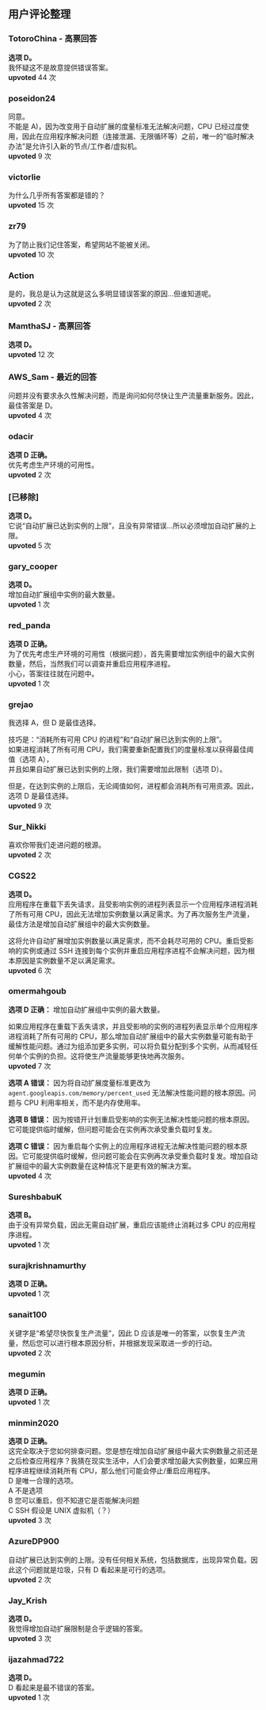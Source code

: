 ## 用户评论整理

### TotoroChina - 高票回答
**选项 D。**  
我怀疑这不是故意提供错误答案。  
**upvoted** 44 次

### poseidon24
同意。  
不能是 A)，因为改变用于自动扩展的度量标准无法解决问题，CPU 已经过度使用，因此在应用程序解决问题（连接泄漏、无限循环等）之前，唯一的“临时解决办法”是允许引入新的节点/工作者/虚拟机。  
**upvoted** 9 次

### victorlie
为什么几乎所有答案都是错的？  
**upvoted** 15 次

### zr79
为了防止我们记住答案，希望网站不能被关闭。  
**upvoted** 10 次

### Action
是的，我总是认为这就是这么多明显错误答案的原因…但谁知道呢。  
**upvoted** 2 次

### MamthaSJ - 高票回答
**选项 D。**  
**upvoted** 12 次

### AWS_Sam - 最近的回答
问题并没有要求永久性解决问题，而是询问如何尽快让生产流量重新服务。因此，最佳答案是 D。  
**upvoted** 4 次

### odacir
**选项 D 正确。**  
优先考虑生产环境的可用性。  
**upvoted** 2 次

### [已移除]
**选项 D。**  
它说“自动扩展已达到实例的上限”，且没有异常错误...所以必须增加自动扩展的上限。  
**upvoted** 5 次

### gary_cooper
**选项 D。**  
增加自动扩展组中实例的最大数量。  
**upvoted** 1 次

### red_panda
**选项 D 正确。**  
为了优先考虑生产环境的可用性（根据问题），首先需要增加实例组中的最大实例数量，然后，当然我们可以调查并重启应用程序进程。  
小心，答案往往就在问题中。  
**upvoted** 1 次

### grejao
我选择 A，但 D 是最佳选择。

技巧是：“消耗所有可用 CPU 的进程”和“自动扩展已达到实例的上限”。  
如果进程消耗了所有可用 CPU，我们需要重新配置我们的度量标准以获得最佳阈值（选项 A），  
并且如果自动扩展已达到实例的上限，我们需要增加此限制（选项 D）。

但是，在达到实例的上限后，无论阈值如何，进程都会消耗所有可用资源。因此，选项 D 是最佳选择。  
**upvoted** 9 次

### Sur_Nikki
喜欢你带我们走进问题的根源。  
**upvoted** 2 次

### CGS22
**选项 D。**  
应用程序在重载下丢失请求，且受影响实例的进程列表显示一个应用程序进程消耗了所有可用 CPU，因此无法增加实例数量以满足需求。为了再次服务生产流量，最佳方法是增加自动扩展组中的最大实例数量。

这将允许自动扩展增加实例数量以满足需求，而不会耗尽可用的 CPU。重启受影响的实例或通过 SSH 连接到每个实例并重启应用程序进程不会解决问题，因为根本原因是实例数量不足以满足需求。  
**upvoted** 6 次

### omermahgoub
**选项 D 正确：** 增加自动扩展组中实例的最大数量。  

如果应用程序在重载下丢失请求，并且受影响的实例的进程列表显示单个应用程序进程消耗了所有可用的 CPU，那么增加自动扩展组中的最大实例数量可能有助于缓解性能问题。通过为组添加更多实例，可以将负载分配到多个实例，从而减轻任何单个实例的负担。这将使生产流量能够更快地再次服务。  
**upvoted** 7 次

**选项 A 错误：** 因为将自动扩展度量标准更改为 `agent.googleapis.com/memory/percent_used` 无法解决性能问题的根本原因。问题与 CPU 利用率相关，而不是内存使用率。

**选项 B 错误：** 因为按错开计划重启受影响的实例无法解决性能问题的根本原因。它可能提供临时缓解，但问题可能会在实例再次承受重负载时复发。

**选项 C 错误：** 因为重启每个实例上的应用程序进程无法解决性能问题的根本原因。它可能提供临时缓解，但问题可能会在实例再次承受重负载时复发。增加自动扩展组中的最大实例数量在这种情况下是更有效的解决方案。  
**upvoted** 4 次

### SureshbabuK
**选项 B。**  
由于没有异常负载，因此无需自动扩展，重启应该能终止消耗过多 CPU 的应用程序进程。  
**upvoted** 1 次

### surajkrishnamurthy
**选项 D 正确。**  
**upvoted** 1 次

### sanait100
关键字是“希望尽快恢复生产流量”，因此 D 应该是唯一的答案，以恢复生产流量，然后您可以进行根本原因分析，并根据发现采取进一步的行动。  
**upvoted** 2 次

### megumin
**选项 D 正确。**  
**upvoted** 1 次

### minmin2020
**选项 D 正确。**  
这完全取决于您如何排查问题。您是想在增加自动扩展组中最大实例数量之前还是之后检查应用程序？我猜在现实生活中，人们会要求增加最大实例数量，如果应用程序进程继续消耗所有 CPU，那么他们可能会停止/重启应用程序。  
D 是唯一合理的选项。  
A 不是选项  
B 您可以重启，但不知道它是否能解决问题  
C SSH 假设是 UNIX 虚拟机（？）  
**upvoted** 3 次

### AzureDP900
自动扩展已达到实例的上限。没有任何相关系统，包括数据库，出现异常负载。因此这个问题就是垃圾，只有 D 看起来是可行的选项。  
**upvoted** 2 次

### Jay_Krish
**选项 D。**  
我觉得增加自动扩展限制是合乎逻辑的答案。  
**upvoted** 3 次

### ijazahmad722
**选项 D。**  
D 看起来是最不错误的答案。  
**upvoted** 1 次
